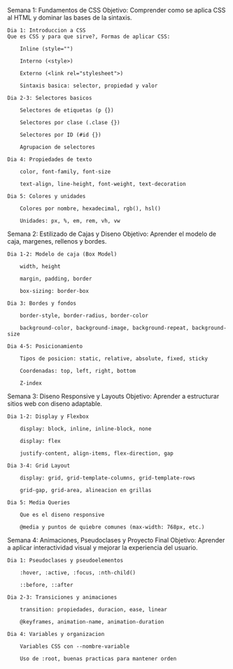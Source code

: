 Semana 1: Fundamentos de CSS
Objetivo: Comprender como se aplica CSS al HTML y dominar las bases de la sintaxis.

    Dia 1: Introduccion a CSS  
    Que es CSS y para que sirve?, Formas de aplicar CSS:  

        Inline (style="")  

        Interno (<style>)  

        Externo (<link rel="stylesheet">)  

        Sintaxis basica: selector, propiedad y valor  

    Dia 2-3: Selectores basicos  

        Selectores de etiquetas (p {})  

        Selectores por clase (.clase {})  

        Selectores por ID (#id {})  

        Agrupacion de selectores  

    Dia 4: Propiedades de texto  

        color, font-family, font-size  

        text-align, line-height, font-weight, text-decoration  

    Dia 5: Colores y unidades  

        Colores por nombre, hexadecimal, rgb(), hsl()  

        Unidades: px, %, em, rem, vh, vw  

Semana 2: Estilizado de Cajas y Diseno
Objetivo: Aprender el modelo de caja, margenes, rellenos y bordes.

    Dia 1-2: Modelo de caja (Box Model)  

        width, height  

        margin, padding, border  

        box-sizing: border-box  

    Dia 3: Bordes y fondos  

        border-style, border-radius, border-color  

        background-color, background-image, background-repeat, background-size  

    Dia 4-5: Posicionamiento  

        Tipos de posicion: static, relative, absolute, fixed, sticky  

        Coordenadas: top, left, right, bottom  

        Z-index  
Semana 3: Diseno Responsive y Layouts
Objetivo: Aprender a estructurar sitios web con diseno adaptable.

    Dia 1-2: Display y Flexbox  

        display: block, inline, inline-block, none  

        display: flex  

        justify-content, align-items, flex-direction, gap  

    Dia 3-4: Grid Layout  

        display: grid, grid-template-columns, grid-template-rows  

        grid-gap, grid-area, alineacion en grillas  

    Dia 5: Media Queries  

        Que es el diseno responsive  

        @media y puntos de quiebre comunes (max-width: 768px, etc.)  
Semana 4: Animaciones, Pseudoclases y Proyecto Final
Objetivo: Aprender a aplicar interactividad visual y mejorar la experiencia del usuario.

    Dia 1: Pseudoclases y pseudoelementos  

        :hover, :active, :focus, :nth-child()  

        ::before, ::after  

    Dia 2-3: Transiciones y animaciones  

        transition: propiedades, duracion, ease, linear  

        @keyframes, animation-name, animation-duration  

    Dia 4: Variables y organizacion  

        Variables CSS con --nombre-variable  

        Uso de :root, buenas practicas para mantener orden